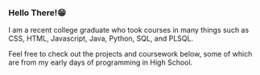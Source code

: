 ### Hello There!😁

I am a recent college graduate who took courses in many things such as CSS, HTML, Javascript, Java, Python, SQL, and PLSQL.

Feel free to check out the projects and coursework below, some of which are from my early days of programming in High School.
